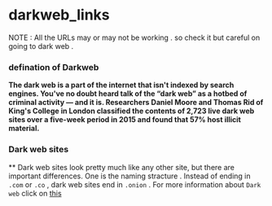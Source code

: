 # darkweb_links
NOTE : All the URLs may or may not be working . so check it but careful on going to dark web .

### defination of Darkweb

**The dark web is a part of the internet that isn't indexed by search engines. You've no doubt heard talk of the “dark 
web” as a hotbed of criminal activity — and it is. Researchers Daniel Moore and Thomas Rid of King's College in London 
classified the contents of 2,723 live dark web sites over a five-week period in 2015 and found that 57% host illicit 
material.**

### Dark web sites
** Dark web sites look pretty much like any other site, but there are important differences. One is the naming 
stracture . Instead of ending in `.com` or `.co` , dark web sites end in `.onion` .
For more information about `Dark web` click on [this](https://codervinay.blogspot.com/2021/04/about-dark-web.html)





